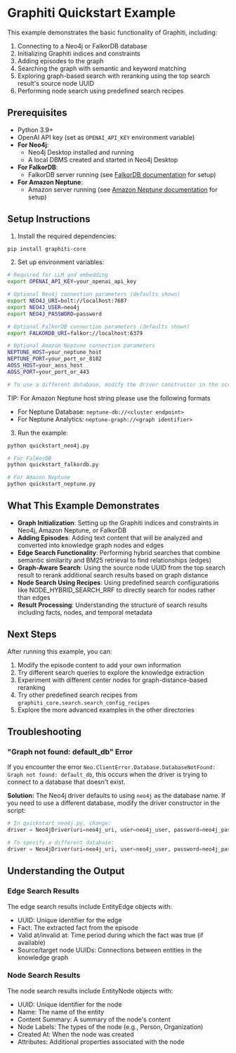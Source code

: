 # Graphiti Quickstart Example

This example demonstrates the basic functionality of Graphiti, including:

1. Connecting to a Neo4j or FalkorDB database
2. Initializing Graphiti indices and constraints
3. Adding episodes to the graph
4. Searching the graph with semantic and keyword matching
5. Exploring graph-based search with reranking using the top search result's source node UUID
6. Performing node search using predefined search recipes

## Prerequisites

- Python 3.9+  
- OpenAI API key (set as `OPENAI_API_KEY` environment variable)  
- **For Neo4j**:
  - Neo4j Desktop installed and running  
  - A local DBMS created and started in Neo4j Desktop  
- **For FalkorDB**:
  - FalkorDB server running (see [FalkorDB documentation](https://falkordb.com/docs/) for setup)
- **For Amazon Neptune**:
  - Amazon server running (see [Amazon Neptune documentation](https://aws.amazon.com/neptune/developer-resources/) for setup)


## Setup Instructions

1. Install the required dependencies:

```bash
pip install graphiti-core
```

2. Set up environment variables:

```bash
# Required for LLM and embedding
export OPENAI_API_KEY=your_openai_api_key

# Optional Neo4j connection parameters (defaults shown)
export NEO4J_URI=bolt://localhost:7687
export NEO4J_USER=neo4j
export NEO4J_PASSWORD=password

# Optional FalkorDB connection parameters (defaults shown)
export FALKORDB_URI=falkor://localhost:6379

# Optional Amazon Neptune connection parameters
NEPTUNE_HOST=your_neptune_host
NEPTUNE_PORT=your_port_or_8182
AOSS_HOST=your_aoss_host
AOSS_PORT=your_port_or_443

# To use a different database, modify the driver constructor in the script
```

TIP: For Amazon Neptune host string please use the following formats
* For Neptune Database: `neptune-db://<cluster endpoint>`
* For Neptune Analytics: `neptune-graph://<graph identifier>`

3. Run the example:

```bash
python quickstart_neo4j.py

# For FalkorDB
python quickstart_falkordb.py

# For Amazon Neptune
python quickstart_neptune.py
```

## What This Example Demonstrates

- **Graph Initialization**: Setting up the Graphiti indices and constraints in Neo4j, Amazon Neptune, or FalkorDB
- **Adding Episodes**: Adding text content that will be analyzed and converted into knowledge graph nodes and edges
- **Edge Search Functionality**: Performing hybrid searches that combine semantic similarity and BM25 retrieval to find relationships (edges)
- **Graph-Aware Search**: Using the source node UUID from the top search result to rerank additional search results based on graph distance
- **Node Search Using Recipes**: Using predefined search configurations like NODE_HYBRID_SEARCH_RRF to directly search for nodes rather than edges
- **Result Processing**: Understanding the structure of search results including facts, nodes, and temporal metadata

## Next Steps

After running this example, you can:

1. Modify the episode content to add your own information
2. Try different search queries to explore the knowledge extraction
3. Experiment with different center nodes for graph-distance-based reranking
4. Try other predefined search recipes from `graphiti_core.search.search_config_recipes`
5. Explore the more advanced examples in the other directories

## Troubleshooting

### "Graph not found: default_db" Error

If you encounter the error `Neo.ClientError.Database.DatabaseNotFound: Graph not found: default_db`, this occurs when the driver is trying to connect to a database that doesn't exist.

**Solution:**
The Neo4j driver defaults to using `neo4j` as the database name. If you need to use a different database, modify the driver constructor in the script:

```python
# In quickstart_neo4j.py, change:
driver = Neo4jDriver(uri=neo4j_uri, user=neo4j_user, password=neo4j_password)

# To specify a different database:
driver = Neo4jDriver(uri=neo4j_uri, user=neo4j_user, password=neo4j_password, database="your_db_name")
```

## Understanding the Output

### Edge Search Results

The edge search results include EntityEdge objects with:

- UUID: Unique identifier for the edge
- Fact: The extracted fact from the episode
- Valid at/invalid at: Time period during which the fact was true (if available)
- Source/target node UUIDs: Connections between entities in the knowledge graph

### Node Search Results

The node search results include EntityNode objects with:

- UUID: Unique identifier for the node
- Name: The name of the entity
- Content Summary: A summary of the node's content
- Node Labels: The types of the node (e.g., Person, Organization)
- Created At: When the node was created
- Attributes: Additional properties associated with the node
